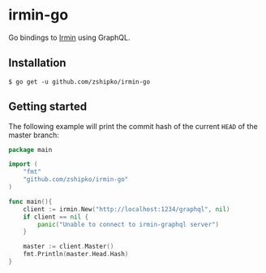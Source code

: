 # irmin-go

Go bindings to [Irmin](https://github.com/mirage/irmin) using GraphQL.

## Installation

```shell
$ go get -u github.com/zshipko/irmin-go
```

## Getting started

The following example will print the commit hash of the current `HEAD` of the master branch:

```go
package main

import (
    "fmt"
    "github.com/zshipko/irmin-go"
)

func main(){
    client := irmin.New("http://localhost:1234/graphql", nil)
    if client == nil {
        panic("Unable to connect to irmin-graphql server")
    }

    master := client.Master()
    fmt.Println(master.Head.Hash)
}
```
